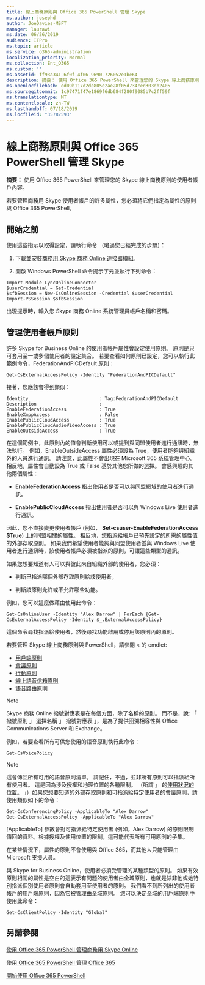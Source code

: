 ```yaml
---
title: 線上商務原則與 Office 365 PowerShell 管理 Skype
ms.author: josephd
author: JoeDavies-MSFT
manager: laurawi
ms.date: 06/26/2019
audience: ITPro
ms.topic: article
ms.service: o365-administration
localization_priority: Normal
ms.collection: Ent_O365
ms.custom: ''
ms.assetid: ff93a341-6f0f-4f06-9690-726052e1be64
description: 摘要： 使用 Office 365 PowerShell 來管理您的 Skype 線上商務原則的使用者帳戶內容。
ms.openlocfilehash: ed09b117d2de805e2ae28f05d734ced303db2405
ms.sourcegitcommit: 1c97471f47e1869f6db684f280f9085b7c2ff59f
ms.translationtype: MT
ms.contentlocale: zh-TW
ms.lasthandoff: 07/18/2019
ms.locfileid: "35782593"
---
```

# <a name="manage-skype-for-business-online-policies-with-office-365-powershell"></a>線上商務原則與 Office 365 PowerShell 管理 Skype

 **摘要：** 使用 Office 365 PowerShell 來管理您的 Skype 線上商務原則的使用者帳戶內容。
  
若要管理商務用 Skype 使用者帳戶的許多屬性，您必須將它們指定為屬性的原則與 Office 365 PowerShell。
  
## <a name="before-you-begin"></a>開始之前

使用這些指示以取得設定，請執行命令 （略過您已經完成的步驟）：
  
1. 下載並安裝[商務用 Skype 商務 Online 連接器模組](https://www.microsoft.com/download/details.aspx?id=39366)。
    
2. 開啟 Windows PowerShell 命令提示字元並執行下列命令： 
    
```
Import-Module LyncOnlineConnector
$userCredential = Get-Credential
$sfbSession = New-CsOnlineSession -Credential $userCredential
Import-PSSession $sfbSession
  ```

出現提示時，輸入您 Skype 商務 Online 系統管理員帳戶名稱和密碼。
    
## <a name="manage-user-account-policies"></a>管理使用者帳戶原則

許多 Skype for Business Online 的使用者帳戶屬性會設定使用原則。 原則是只可套用至一或多個使用者的設定集合。 若要查看如何原則已設定，您可以執行此範例命令，FederationAndPICDefault 原則：
  
```
Get-CsExternalAccessPolicy -Identity "FederationAndPICDefault"
```

接著，您應該會得到類似：
  
```
Identity                          : Tag:FederationAndPICDefault
Description                       :
EnableFederationAccess            : True
EnableXmppAccess                  : False
EnablePublicCloudAccess           : True
EnablePublicCloudAudioVideoAccess : True
EnableOutsideAccess               : True
```

在這個範例中，此原則內的值會判斷使用可以或提到與同盟使用者進行通訊時，無法執行。 例如，EnableOutsideAccess 屬性必須設為 True，使用者能夠與組織外的人員進行通訊。 請注意，此屬性不會出現在 Microsoft 365 系統管理中心。 相反地，屬性會自動設為 True 或 False 基於其他您所做的選擇。 會感興趣的其他兩個屬性：
  
- **EnableFederationAccess** 指出使用者是否可以與同盟網域的使用者進行通訊。
    
- **EnablePublicCloudAccess** 指出使用者是否可以與 Windows Live 使用者進行通訊。
    
因此，您不直接變更使用者帳戶 (例如， **Set-csuser-EnableFederationAccess $True**) 上的同盟相關的屬性。 相反地，您指派給帳戶已預先設定的所需的屬性值的外部存取原則。 如果我們希望使用者能夠與同盟使用者並與 Windows Live 使用者進行通訊時，該使用者帳戶必須被指派的原則，可讓這些類型的通訊。
  
如果您想要知道有人可以與彼此來自組織外部的使用者，您必須：
  
- 判斷已指派哪個外部存取原則給該使用者。
    
- 判斷該原則允許或不允許哪些功能。
    
例如，您可以這麼做藉由使用此命令：
  
```
Get-CsOnlineUser -Identity "Alex Darrow" | ForEach {Get-CsExternalAccessPolicy -Identity $_.ExternalAccessPolicy}
```

這個命令尋找指派給使用者，然後尋找功能啟用或停用該原則內的原則。
  
若要管理 Skype 線上商務原則與 PowerShell，請參閱 < 的 cmdlet:

- [用戶端原則](https://docs.microsoft.com/previous-versions//mt228132(v=technet.10)#client-policy-cmdlets)
- [會議原則](https://docs.microsoft.com/previous-versions//mt228132(v=technet.10)#conferencing-policy-cmdlets)
- [行動原則](https://docs.microsoft.com/previous-versions//mt228132(v=technet.10)#mobile-policy-cmdlets)
- [線上語音信箱原則](https://docs.microsoft.com/previous-versions//mt228132(v=technet.10)#online-voicemail-policy-cmdlets)
- [語音路由原則](https://docs.microsoft.com/previous-versions//mt228132(v=technet.10)#voice-routing-policy-cmdlets)


> [!NOTE]
> Skype 商務 Online 撥號對應表是在每個方面，除了名稱的原則。 而不是，說: 「 撥號原則 」 選擇名稱 」 撥號對應表 」，是為了提供回溯相容性與 Office Communications Server 和 Exchange。 
  
例如，若要查看所有可供您使用的語音原則執行此命令：
  
```
Get-CsVoicePolicy
```

> [!NOTE]
> 這會傳回所有可用的語音原則清單。 請記住，不過，並非所有原則可以指派給所有使用者。 這是因為涉及授權和地理位置的各種限制。 （所謂 」 的[使用狀況的位置](https://msdn.microsoft.com/en-us/library/azure/dn194136.aspx)。 」）如果您想要知道的外部存取原則和可指派給特定使用者的會議原則，請使用類似如下的命令： 

```
Get-CsConferencingPolicy -ApplicableTo "Alex Darrow"
Get-CsExternalAccessPolicy -ApplicableTo "Alex Darrow"
```

[ApplicableTo] 參數會對可指派給特定使用者 (例如，Alex Darrow) 的原則限制傳回的資料。根據授權及使用位置的限制，這可能代表所有可用原則的子集。 
  
在某些情況下，屬性的原則不會使用與 Office 365，而其他人只能管理由 Microsoft 支援人員。 
  
與 Skype for Business Online，使用者必須受管理的某種類型的原則。 如果有效原則相關的屬性是空白的這表示有問題的使用者由全域原則，也就是除非他或她特別指派個別使用者原則會自動套用至使用者的原則。 我們看不到所列出的使用者帳戶的用戶端原則，因為它被管理由全域原則。 您可以決定全域的用戶端原則中使用此命令：
  
```
Get-CsClientPolicy -Identity "Global"
```

## <a name="see-also"></a>另請參閱

#### 

[使用 Office 365 PowerShell 管理商務用 Skype Online](manage-skype-for-business-online-with-office-365-powershell.md)
  
[使用 Office 365 PowerShell 管理 Office 365](manage-office-365-with-office-365-powershell.md)
  
[開始使用 Office 365 PowerShell](getting-started-with-office-365-powershell.md)

